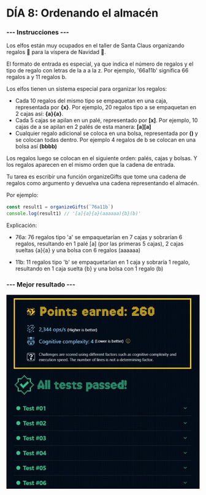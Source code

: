 # DÍA 8: Ordenando el almacén

### --- Instrucciones ---

Los elfos están muy ocupados en el taller de Santa Claus organizando regalos 🎁 para la víspera de Navidad 🎄.

El formato de entrada es especial, ya que indica el número de regalos y el tipo de regalo con letras de la a a la z. Por ejemplo, '66a11b' significa 66 regalos a y 11 regalos b.

Los elfos tienen un sistema especial para organizar los regalos:

- Cada 10 regalos del mismo tipo se empaquetan en una caja, representada por **{x}**. Por ejemplo, 20 regalos tipo a se empaquetan en 2 cajas así: **{a}{a}**.
- Cada 5 cajas se apilan en un palé, representado por **[x]**. Por ejemplo, 10 cajas de a se apilan en 2 palés de esta manera: **[a][a]**
- Cualquier regalo adicional se coloca en una bolsa, representada por **()** y se colocan todas dentro. Por ejemplo 4 regalos de b se colocan en una bolsa así **(bbbb)**

Los regalos luego se colocan en el siguiente orden: palés, cajas y bolsas. Y los regalos aparecen en el mismo orden que la cadena de entrada.

Tu tarea es escribir una función organizeGifts que tome una cadena de regalos como argumento y devuelva una cadena representando el almacén.

Por ejemplo:

~~~typescript
const result1 = organizeGifts(`76a11b`)
console.log(result1) // '[a]{a}{a}(aaaaaa){b}(b)'
~~~

Explicación:

- 76a: 76 regalos tipo 'a' se empaquetarían en 7 cajas y sobrarían 6 regalos, resultando en 1 palé [a] (por las primeras 5 cajas), 2 cajas sueltas {a}{a} y una bolsa con 6 regalos (aaaaaa)

- 11b: 11 regalos tipo 'b' se empaquetarían en 1 caja y sobraría 1 regalo, resultando en 1 caja suelta {b} y una bolsa con 1 regalo (b)

### --- Mejor resultado ---

![challenge-1-result](best-result.JPG)